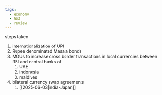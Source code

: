 ```yaml
---
tags:
  - economy
  - GS3
  - review
---
```

steps taken 
1. internationalization of UPI
2. Rupee denominated Masala bonds
3. MOUs  to increase cross border transactions in local currencies between RBI and central banks of 
	1. UAE
	2. indonesia
	3. maldives
4. bilateral currency swap agreements 
	1. [[2025-06-03|india-Japan]]
